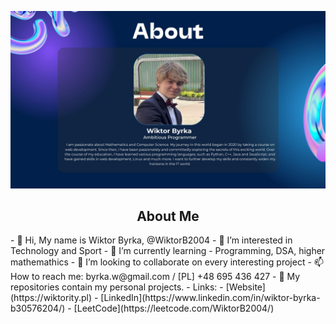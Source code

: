 ![background image](gitAbout.jpg)




<h2 align="center">About Me</h2>
- 👋 Hi, My name is Wiktor Byrka, @WiktorB2004
- 👀 I’m interested in Technology and Sport
- 🌱 I’m currently learning - Programming, DSA, higher mathemathics
- 💞️ I’m looking to collaborate on every interesting project
- 📫 How to reach me: byrka.w@gmail.com / [PL] +48 695 436 427
- 📁 My repositories contain my personal projects.
- Links:
  - [Website](https://wiktority.pl)
  - [LinkedIn](https://www.linkedin.com/in/wiktor-byrka-b30576204/)
  - [LeetCode](https://leetcode.com/WiktorB2004/)
